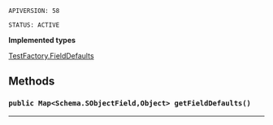 `APIVERSION: 58`

`STATUS: ACTIVE`

**Implemented types**

[TestFactory.FieldDefaults](TestFactory.FieldDefaults)

## Methods

### `public Map<Schema.SObjectField,Object> getFieldDefaults()`

---
